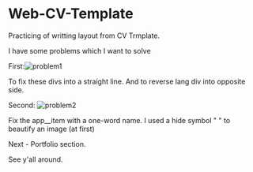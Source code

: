 # Web-CV-Template
Practicing of writting layout from CV Trmplate.

I have some problems which I want to solve

First:![problem1](https://user-images.githubusercontent.com/70586268/157978453-9a0d2104-d8e3-4246-9c9a-c4ac53e0f531.png)

To fix these divs into a straight line. And to reverse lang div into opposite side.

Second: ![problem2](https://user-images.githubusercontent.com/70586268/157978729-fdc453bf-31cc-4973-9000-aa7476b0baec.png)

Fix the app__item with a one-word name. I used a hide symbol "&nbsp;" to beautify an image (at first)

Next - Portfolio section.

See y'all around.
